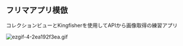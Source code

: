 ## フリマアプリ模倣

コレクションビューとKingfisherを使用してAPIから画像取得の練習アプリ


![ezgif-4-2ea192f3ea.gif](https://github.com/kabikira/FleaMarketApp/blob/master/Videotogif%20(2).gif
)
